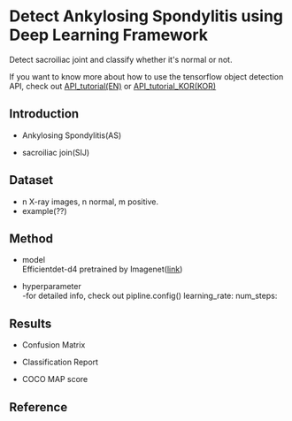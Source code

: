 # Detect Ankylosing Spondylitis using Deep Learning Framework
Detect sacroiliac joint and classify whether it's normal or not.

If you want to know more about how to use the tensorflow object detection API, check out [API_tutorial(EN)](API_tutorial.md) or [API_tutorial_KOR(KOR)](API_tutorial_KOR.md)

## Introduction
* Ankylosing Spondylitis(AS)

* sacroiliac join(SIJ)

## Dataset
* n X-ray images, n normal, m positive.
* example(??)

## Method
* model \
Efficientdet-d4 pretrained by Imagenet([link]())

* hyperparameter \
-for detailed info, check out pipline.config()
learning_rate: 
num_steps:

## Results
* Confusion Matrix

* Classification Report

* COCO MAP score


## Reference

